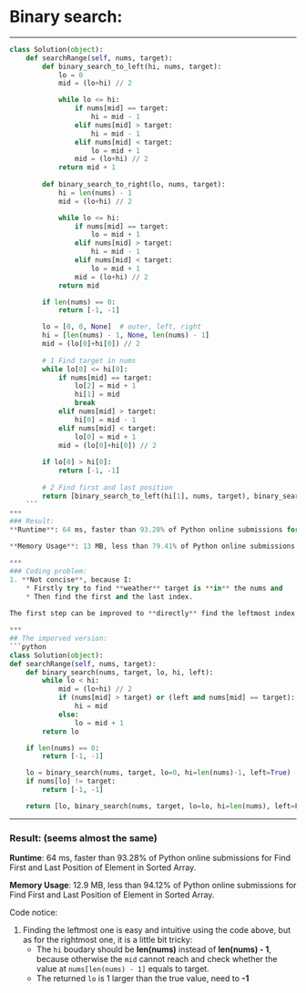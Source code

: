 # Binary search:

---
```python
class Solution(object):
    def searchRange(self, nums, target):
        def binary_search_to_left(hi, nums, target):
            lo = 0
            mid = (lo+hi) // 2

            while lo <= hi:
                if nums[mid] == target:
                    hi = mid - 1
                elif nums[mid] > target:
                    hi = mid - 1
                elif nums[mid] < target:   
                    lo = mid + 1
                mid = (lo+hi) // 2
            return mid + 1
        
        def binary_search_to_right(lo, nums, target):
            hi = len(nums) - 1
            mid = (lo+hi) // 2

            while lo <= hi:
                if nums[mid] == target:
                    lo = mid + 1
                elif nums[mid] > target:
                    hi = mid - 1
                elif nums[mid] < target:   
                    lo = mid + 1
                mid = (lo+hi) // 2
            return mid

        if len(nums) == 0:
            return [-1, -1]

        lo = [0, 0, None]  # outer, left, right
        hi = [len(nums) - 1, None, len(nums) - 1]
        mid = (lo[0]+hi[0]) // 2
        
        # 1 Find target in nums
        while lo[0] <= hi[0]:
            if nums[mid] == target:
                lo[2] = mid + 1
                hi[1] = mid 
                break
            elif nums[mid] > target:
                hi[0] = mid - 1
            elif nums[mid] < target:   
                lo[0] = mid + 1
            mid = (lo[0]+hi[0]) // 2
            
        if lo[0] > hi[0]: 
            return [-1, -1]
            
        # 2 Find first and last position
        return [binary_search_to_left(hi[1], nums, target), binary_search_to_right(lo[2], nums, target)]
    ```
***
### Result:
**Runtime**: 64 ms, faster than 93.28% of Python online submissions for Find First and Last Position of Element in Sorted Array. 

**Memory Usage**: 13 MB, less than 79.41% of Python online submissions for Find First and Last Position of Element in Sorted Array.

***
### Coding problem:
1. **Not concise**, because I:
    * Firstly try to find **weather** target is **in** the nums and
    * Then find the first and the last index.
    
The first step can be improved to **directly** find the leftmost index

***
## The imporved version:
```python
class Solution(object):
def searchRange(self, nums, target):
    def binary_search(nums, target, lo, hi, left):
        while lo < hi:
            mid = (lo+hi) // 2
            if (nums[mid] > target) or (left and nums[mid] == target):
                hi = mid 
            else:   
                lo = mid + 1
        return lo

    if len(nums) == 0:
        return [-1, -1]

    lo = binary_search(nums, target, lo=0, hi=len(nums)-1, left=True)
    if nums[lo] != target:
        return [-1, -1]

    return [lo, binary_search(nums, target, lo=lo, hi=len(nums), left=False)-1]
```
***
### Result: (seems almost the same)
**Runtime**: 64 ms, faster than 93.28% of Python online submissions for Find First and Last Position of Element in Sorted Array.

**Memory Usage**: 12.9 MB, less than 94.12% of Python online submissions for Find First and Last Position of Element in Sorted Array.


Code notice:
1. Finding the leftmost one is easy and intuitive using the code above, but as for the rightmost one, it is a little bit tricky:
    * The `hi` boudary should be **len(nums)** instead of **len(nums) - 1**, because otherwise the `mid` cannot reach and check whether the value at `nums[len(nums) - 1]` equals to target.
    * The returned `lo` is 1 larger than the true value, need to **-1**
    
